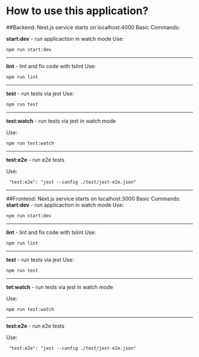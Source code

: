 # How to use this application?

##Backend:
Nest.js service starts on localhost:4000
Basic Commands:

**start:dev** - run applicaction in watch mode
Use:

	npm run start:dev
------
**lint** - lint and fix code with tslint 
Use:

	npm run lint
------
**test** - run tests via jest
Use:

	npm run test
-----
**test:watch** - run tests via jest in watch mode

Use:

	npm run test:watch
-----
**test:e2e** - run e2e tests

Use:

	 "test:e2e": "jest --config ./test/jest-e2e.json"
------

##Frontend:
Next.js service starts on localhost:3000
Basic Commands:
 **start:dev** - run applicaction in watch mode
Use:

	npm run start:dev
------
**lint** - lint and fix code with tslint 
Use:

	npm run lint
------
**test** - run tests via jest
Use:

	npm run test
-----
**tet:watch** - run tests via jest in watch mode

Use:

	npm run test:watch
-----
**test:e2e** - run e2e tests

Use:

	 "test:e2e": "jest --config ./test/jest-e2e.json"

